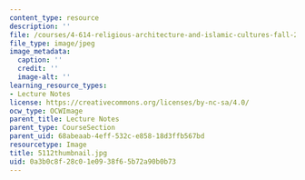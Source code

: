 ```yaml
---
content_type: resource
description: ''
file: /courses/4-614-religious-architecture-and-islamic-cultures-fall-2002/0a3b0c8f28c01e0938f65b72a90b0b73_5112thumbnail.jpg
file_type: image/jpeg
image_metadata:
  caption: ''
  credit: ''
  image-alt: ''
learning_resource_types:
- Lecture Notes
license: https://creativecommons.org/licenses/by-nc-sa/4.0/
ocw_type: OCWImage
parent_title: Lecture Notes
parent_type: CourseSection
parent_uid: 68abeaab-4eff-532c-e858-18d3ffb567bd
resourcetype: Image
title: 5112thumbnail.jpg
uid: 0a3b0c8f-28c0-1e09-38f6-5b72a90b0b73
---
```

